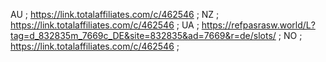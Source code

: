 AU ; https://link.totalaffiliates.com/c/462546 ;
NZ ; https://link.totalaffiliates.com/c/462546 ;
UA ; https://refpasrasw.world/L?tag=d_832835m_7669c_DE&site=832835&ad=7669&r=de/slots/ ;
NO ; https://link.totalaffiliates.com/c/462546 ;
